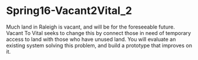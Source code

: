# Spring16-Vacant2Vital_2
Much land in Raleigh is vacant, and will be for the foreseeable future. Vacant To Vital seeks to change this by connect those in need of temporary access to land with those who have unused land. You will evaluate an existing system solving this problem, and build a prototype that improves on it.
